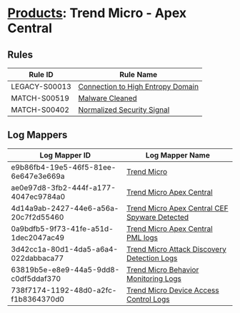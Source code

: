 # [Products](README.md): Trend Micro - Apex Central

## Rules

|Rule ID|Rule Name|
|----|----|
|LEGACY-S00013|[Connection to High Entropy Domain](../rules/LEGACY-S00013.md)|
|MATCH-S00519|[Malware Cleaned](../rules/MATCH-S00519.md)|
|MATCH-S00402|[Normalized Security Signal](../rules/MATCH-S00402.md)|


## Log Mappers

|Log Mapper ID|Log Mapper Name|
|----|----|
|e9b86fb4-19e5-46f5-81ee-6e647e3e669a|[Trend Micro](../mappings/e9b86fb4-19e5-46f5-81ee-6e647e3e669a.md)|
|ae0e97d8-3fb2-444f-a177-4047ec9784a0|[Trend Micro Apex Central](../mappings/ae0e97d8-3fb2-444f-a177-4047ec9784a0.md)|
|4d14a9ab-2427-44e6-a56a-20c7f2d55460|[Trend Micro Apex Central CEF Spyware Detected](../mappings/4d14a9ab-2427-44e6-a56a-20c7f2d55460.md)|
|0a9bdfb5-9f73-41fe-a51d-1dec2047ac49|[Trend Micro Apex Central PML logs](../mappings/0a9bdfb5-9f73-41fe-a51d-1dec2047ac49.md)|
|3d42cc1a-80d1-4da5-a6a4-022dabbaca77|[Trend Micro Attack Discovery Detection Logs](../mappings/3d42cc1a-80d1-4da5-a6a4-022dabbaca77.md)|
|63819b5e-e8e9-44a5-9dd8-c0df5ddaf370|[Trend Micro Behavior Monitoring Logs](../mappings/63819b5e-e8e9-44a5-9dd8-c0df5ddaf370.md)|
|738f7174-1192-48d0-a2fc-f1b8364370d0|[Trend Micro Device Access Control Logs](../mappings/738f7174-1192-48d0-a2fc-f1b8364370d0.md)|



